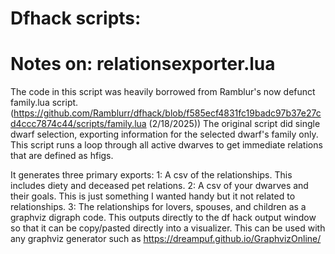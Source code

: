 # Dfhack scripts:
# Notes on: relationsexporter.lua
The code in this script was heavily borrowed from Ramblur's now defunct family.lua script.
(https://github.com/Ramblurr/dfhack/blob/f585ecf4831fc19badc97b37e27cd4ccc7874c44/scripts/family.lua (2/18/2025))
The original script did single dwarf selection, exporting information for the selected dwarf's family only. 
This script runs a loop through all active dwarves to get immediate relations that are defined as hfigs. 

It generates three primary exports:
 		1: A csv of the relationships. This includes diety and deceased pet relations. 
 		2: A csv of your dwarves and their goals. This is just something I wanted handy but it not related to relationships.
 		3: The relationships for lovers, spouses, and children as a graphviz digraph code. This outputs directly to the df hack output window so that it can be 
    copy/pasted directly  into a visualizer. This can be used with any graphviz generator such as https://dreampuf.github.io/GraphvizOnline/
